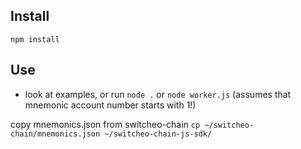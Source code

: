 ## Install
`npm install`

## Use
- look at examples, or run `node .` or `node worker.js` (assumes that mnemonic account number starts with 1!)

copy mnemonics.json from switcheo-chain
`cp ~/switcheo-chain/mnemonics.json ~/switcheo-chain-js-sdk/`
